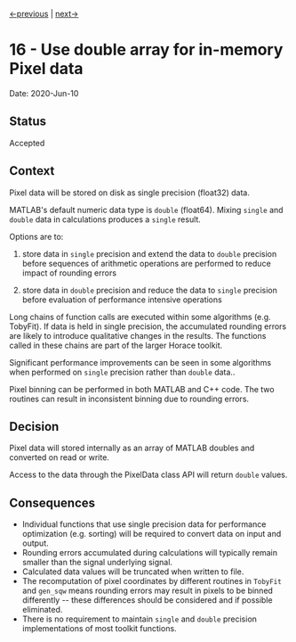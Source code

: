 [<-previous](0015-store-pixel-data-in-single-precision.md) |
[next->](0017-separate-absolute-and-relative-indexing-APIs-in-pixel-array.md)

# 16 - Use double array for in-memory Pixel data

Date: 2020-Jun-10

## Status

Accepted

## Context

Pixel data will be stored on disk as single precision (float32) data.

MATLAB's default numeric data type is `double` (float64).
Mixing `single` and `double` data in calculations produces a `single` result.

Options are to:

1. store data in `single` precision and extend the data to `double` precision before sequences of arithmetic operations are performed to reduce impact of rounding errors

2. store data in `double` precision and reduce the data to `single` precision before evaluation of performance intensive operations

Long chains of function calls are executed within some algorithms (e.g. TobyFit). If data is held in single precision, the accumulated rounding errors are likely to introduce qualitative changes in the results. The functions called in these chains are part of the larger Horace toolkit.

Significant performance improvements can be seen in some algorithms when performed on `single` precision rather than `double` data..

Pixel binning can be performed in both MATLAB and C++ code.
The two routines can result in inconsistent binning due to rounding errors.

## Decision

Pixel data will stored internally as an array of MATLAB doubles and converted on read or write.

Access to the data through the PixelData class API will return `double` values.

## Consequences

- Individual functions that use single precision data for performance optimization (e.g. sorting) will be required to convert data on input and output.
- Rounding errors accumulated during calculations will typically remain smaller than the signal underlying signal.
- Calculated data values will be truncated when written to file.
- The recomputation of pixel coordinates by different routines in `TobyFit` and `gen_sqw` means rounding errors may result in pixels to be binned differently -- these differences should be considered and if possible eliminated.
- There is no requirement to maintain `single` and `double` precision implementations of most toolkit functions.

